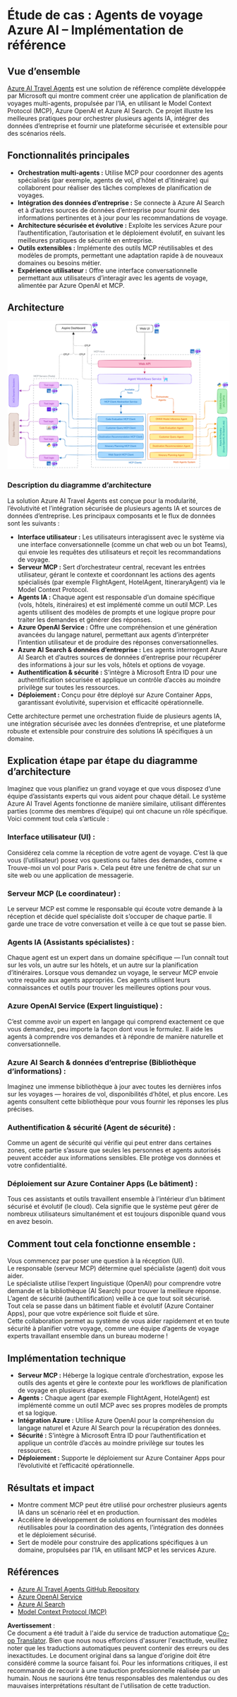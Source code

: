 <!--
CO_OP_TRANSLATOR_METADATA:
{
  "original_hash": "b6b1bc868efed4cf02c52f8deada559d",
  "translation_date": "2025-05-16T14:46:20+00:00",
  "source_file": "09-CaseStudy/Readme.md",
  "language_code": "fr"
}
-->
# Étude de cas : Agents de voyage Azure AI – Implémentation de référence

## Vue d’ensemble

[Azure AI Travel Agents](https://github.com/Azure-Samples/azure-ai-travel-agents) est une solution de référence complète développée par Microsoft qui montre comment créer une application de planification de voyages multi-agents, propulsée par l’IA, en utilisant le Model Context Protocol (MCP), Azure OpenAI et Azure AI Search. Ce projet illustre les meilleures pratiques pour orchestrer plusieurs agents IA, intégrer des données d’entreprise et fournir une plateforme sécurisée et extensible pour des scénarios réels.

## Fonctionnalités principales
- **Orchestration multi-agents :** Utilise MCP pour coordonner des agents spécialisés (par exemple, agents de vol, d’hôtel et d’itinéraire) qui collaborent pour réaliser des tâches complexes de planification de voyages.
- **Intégration des données d’entreprise :** Se connecte à Azure AI Search et à d’autres sources de données d’entreprise pour fournir des informations pertinentes et à jour pour les recommandations de voyage.
- **Architecture sécurisée et évolutive :** Exploite les services Azure pour l’authentification, l’autorisation et le déploiement évolutif, en suivant les meilleures pratiques de sécurité en entreprise.
- **Outils extensibles :** Implémente des outils MCP réutilisables et des modèles de prompts, permettant une adaptation rapide à de nouveaux domaines ou besoins métier.
- **Expérience utilisateur :** Offre une interface conversationnelle permettant aux utilisateurs d’interagir avec les agents de voyage, alimentée par Azure OpenAI et MCP.

## Architecture
![Architecture](https://github.com/Azure-Samples/azure-ai-travel-agents/blob/main/docs/ai-travel-agents-architecture-diagram.png)

### Description du diagramme d’architecture

La solution Azure AI Travel Agents est conçue pour la modularité, l’évolutivité et l’intégration sécurisée de plusieurs agents IA et sources de données d’entreprise. Les principaux composants et le flux de données sont les suivants :

- **Interface utilisateur :** Les utilisateurs interagissent avec le système via une interface conversationnelle (comme un chat web ou un bot Teams), qui envoie les requêtes des utilisateurs et reçoit les recommandations de voyage.
- **Serveur MCP :** Sert d’orchestrateur central, recevant les entrées utilisateur, gérant le contexte et coordonnant les actions des agents spécialisés (par exemple FlightAgent, HotelAgent, ItineraryAgent) via le Model Context Protocol.
- **Agents IA :** Chaque agent est responsable d’un domaine spécifique (vols, hôtels, itinéraires) et est implémenté comme un outil MCP. Les agents utilisent des modèles de prompts et une logique propre pour traiter les demandes et générer des réponses.
- **Azure OpenAI Service :** Offre une compréhension et une génération avancées du langage naturel, permettant aux agents d’interpréter l’intention utilisateur et de produire des réponses conversationnelles.
- **Azure AI Search & données d’entreprise :** Les agents interrogent Azure AI Search et d’autres sources de données d’entreprise pour récupérer des informations à jour sur les vols, hôtels et options de voyage.
- **Authentification & sécurité :** S’intègre à Microsoft Entra ID pour une authentification sécurisée et applique un contrôle d’accès au moindre privilège sur toutes les ressources.
- **Déploiement :** Conçu pour être déployé sur Azure Container Apps, garantissant évolutivité, supervision et efficacité opérationnelle.

Cette architecture permet une orchestration fluide de plusieurs agents IA, une intégration sécurisée avec les données d’entreprise, et une plateforme robuste et extensible pour construire des solutions IA spécifiques à un domaine.

## Explication étape par étape du diagramme d’architecture
Imaginez que vous planifiez un grand voyage et que vous disposez d’une équipe d’assistants experts qui vous aident pour chaque détail. Le système Azure AI Travel Agents fonctionne de manière similaire, utilisant différentes parties (comme des membres d’équipe) qui ont chacune un rôle spécifique. Voici comment tout cela s’articule :

### Interface utilisateur (UI) :
Considérez cela comme la réception de votre agent de voyage. C’est là que vous (l’utilisateur) posez vos questions ou faites des demandes, comme « Trouve-moi un vol pour Paris ». Cela peut être une fenêtre de chat sur un site web ou une application de messagerie.

### Serveur MCP (Le coordinateur) :
Le serveur MCP est comme le responsable qui écoute votre demande à la réception et décide quel spécialiste doit s’occuper de chaque partie. Il garde une trace de votre conversation et veille à ce que tout se passe bien.

### Agents IA (Assistants spécialistes) :
Chaque agent est un expert dans un domaine spécifique — l’un connaît tout sur les vols, un autre sur les hôtels, et un autre sur la planification d’itinéraires. Lorsque vous demandez un voyage, le serveur MCP envoie votre requête aux agents appropriés. Ces agents utilisent leurs connaissances et outils pour trouver les meilleures options pour vous.

### Azure OpenAI Service (Expert linguistique) :
C’est comme avoir un expert en langage qui comprend exactement ce que vous demandez, peu importe la façon dont vous le formulez. Il aide les agents à comprendre vos demandes et à répondre de manière naturelle et conversationnelle.

### Azure AI Search & données d’entreprise (Bibliothèque d’informations) :
Imaginez une immense bibliothèque à jour avec toutes les dernières infos sur les voyages — horaires de vol, disponibilités d’hôtel, et plus encore. Les agents consultent cette bibliothèque pour vous fournir les réponses les plus précises.

### Authentification & sécurité (Agent de sécurité) :
Comme un agent de sécurité qui vérifie qui peut entrer dans certaines zones, cette partie s’assure que seules les personnes et agents autorisés peuvent accéder aux informations sensibles. Elle protège vos données et votre confidentialité.

### Déploiement sur Azure Container Apps (Le bâtiment) :
Tous ces assistants et outils travaillent ensemble à l’intérieur d’un bâtiment sécurisé et évolutif (le cloud). Cela signifie que le système peut gérer de nombreux utilisateurs simultanément et est toujours disponible quand vous en avez besoin.

## Comment tout cela fonctionne ensemble :

Vous commencez par poser une question à la réception (UI).  
Le responsable (serveur MCP) détermine quel spécialiste (agent) doit vous aider.  
Le spécialiste utilise l’expert linguistique (OpenAI) pour comprendre votre demande et la bibliothèque (AI Search) pour trouver la meilleure réponse.  
L’agent de sécurité (authentification) veille à ce que tout soit sécurisé.  
Tout cela se passe dans un bâtiment fiable et évolutif (Azure Container Apps), pour que votre expérience soit fluide et sûre.  
Cette collaboration permet au système de vous aider rapidement et en toute sécurité à planifier votre voyage, comme une équipe d’agents de voyage experts travaillant ensemble dans un bureau moderne !

## Implémentation technique
- **Serveur MCP :** Héberge la logique centrale d’orchestration, expose les outils des agents et gère le contexte pour les workflows de planification de voyage en plusieurs étapes.
- **Agents :** Chaque agent (par exemple FlightAgent, HotelAgent) est implémenté comme un outil MCP avec ses propres modèles de prompts et sa logique.
- **Intégration Azure :** Utilise Azure OpenAI pour la compréhension du langage naturel et Azure AI Search pour la récupération des données.
- **Sécurité :** S’intègre à Microsoft Entra ID pour l’authentification et applique un contrôle d’accès au moindre privilège sur toutes les ressources.
- **Déploiement :** Supporte le déploiement sur Azure Container Apps pour l’évolutivité et l’efficacité opérationnelle.

## Résultats et impact
- Montre comment MCP peut être utilisé pour orchestrer plusieurs agents IA dans un scénario réel et en production.  
- Accélère le développement de solutions en fournissant des modèles réutilisables pour la coordination des agents, l’intégration des données et le déploiement sécurisé.  
- Sert de modèle pour construire des applications spécifiques à un domaine, propulsées par l’IA, en utilisant MCP et les services Azure.

## Références
- [Azure AI Travel Agents GitHub Repository](https://github.com/Azure-Samples/azure-ai-travel-agents)  
- [Azure OpenAI Service](https://azure.microsoft.com/en-us/products/ai-services/openai-service/)  
- [Azure AI Search](https://azure.microsoft.com/en-us/products/ai-services/ai-search/)  
- [Model Context Protocol (MCP)](https://modelcontextprotocol.io/)

**Avertissement** :  
Ce document a été traduit à l'aide du service de traduction automatique [Co-op Translator](https://github.com/Azure/co-op-translator). Bien que nous nous efforcions d'assurer l'exactitude, veuillez noter que les traductions automatiques peuvent contenir des erreurs ou des inexactitudes. Le document original dans sa langue d'origine doit être considéré comme la source faisant foi. Pour les informations critiques, il est recommandé de recourir à une traduction professionnelle réalisée par un humain. Nous ne saurions être tenus responsables des malentendus ou des mauvaises interprétations résultant de l'utilisation de cette traduction.